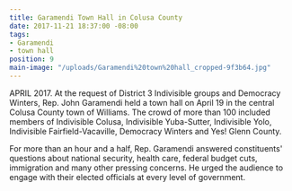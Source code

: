 ```yaml
---
title: Garamendi Town Hall in Colusa County
date: 2017-11-21 18:37:00 -08:00
tags:
- Garamendi
- town hall
position: 9
main-image: "/uploads/Garamendi%20town%20hall_cropped-9f3b64.jpg"
---
```


APRIL 2017. At the request of District 3 Indivisible groups and Democracy Winters, Rep. John Garamendi held a town hall on April 19 in the central Colusa County town of Williams. The crowd of more than 100 included members of Indivisible Colusa, Indivisible Yuba-Sutter, Indivisible Yolo, Indivisible Fairfield-Vacaville, Democracy Winters and Yes! Glenn County. 

For more than an hour and a half, Rep. Garamendi answered constituents' questions about national security, health care, federal budget cuts, immigration and many other pressing concerns. He urged the audience to engage with their elected officials at every level of government. 